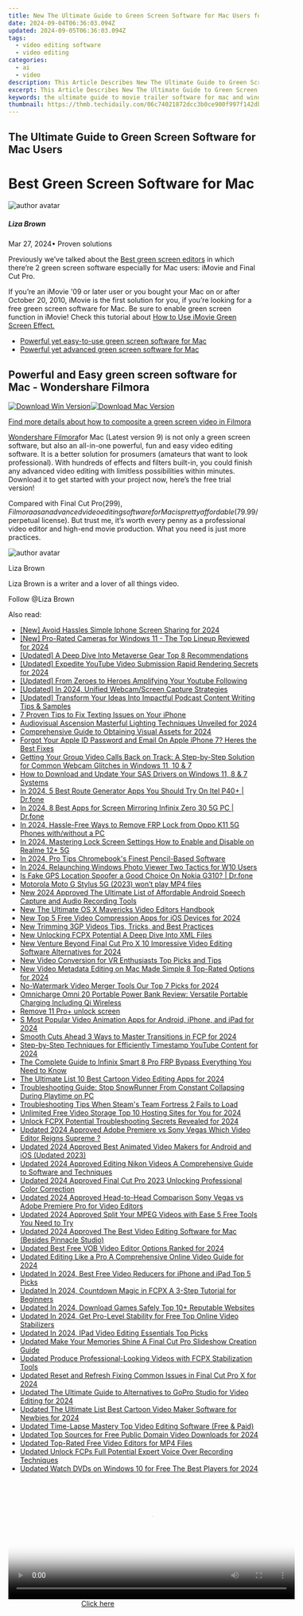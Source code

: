 ```yaml
---
title: New The Ultimate Guide to Green Screen Software for Mac Users for 2024
date: 2024-09-04T06:36:03.094Z
updated: 2024-09-05T06:36:03.094Z
tags: 
  - video editing software
  - video editing
categories: 
  - ai
  - video
description: This Article Describes New The Ultimate Guide to Green Screen Software for Mac Users for 2024
excerpt: This Article Describes New The Ultimate Guide to Green Screen Software for Mac Users for 2024
keywords: the ultimate guide to movie trailer software for mac and windows,uncover the best green screen software for mac video editing,free music recording software the ultimate 2024 guide,the ultimate guide to free green screen apps for android and ios,the ultimate guide to green screen software for mac users,ai animation the ultimate guide to green screen software for mac users,the ultimate guide to mac green screen software solutions
thumbnail: https://thmb.techidaily.com/06c74021872dcc3b0ce900f997f142db31fade534149e5bce6ee9984dd257b98.jpg
---
```


## The Ultimate Guide to Green Screen Software for Mac Users

# Best Green Screen Software for Mac

![author avatar](https://lh5.googleusercontent.com/-AIMmjowaFs4/AAAAAAAAAAI/AAAAAAAAABc/Y5UmwDaI7HU/s250-c-k/photo.jpg)

##### Liza Brown

 Mar 27, 2024• Proven solutions

Previously we’ve talked about the [Best green screen editors](https://tools.techidaily.com/wondershare/filmora/download/) in which there’re 2 green screen software especially for Mac users: iMovie and Final Cut Pro.

If you’re an iMovie '09 or later user or you bought your Mac on or after October 20, 2010, iMovie is the first solution for you, if you’re looking for a free green screen software for Mac. Be sure to enable green screen function in iMovie! Check this tutorial about [How to Use iMovie Green Screen Effect.](https://tools.techidaily.com/wondershare/filmora/download/)

* [Powerful yet easy-to-use green screen software for Mac](#part1)
* [Powerful yet advanced green screen software for Mac](#part2)

## Powerful and Easy green screen software for Mac - Wondershare Filmora

[![Download Win Version](https://images.wondershare.com/filmora/guide/download-btn-win.jpg)](https://tools.techidaily.com/wondershare/filmora/download/)[![Download Mac Version](https://images.wondershare.com/filmora/guide/download-btn-mac.jpg)](https://tools.techidaily.com/wondershare/filmora/download/)

[Find more details about how to composite a green screen video in Filmora](https://tools.techidaily.com/wondershare/filmora/download/)

[Wondershare Filmora](https://tools.techidaily.com/wondershare/filmora/download/)for Mac (Latest version 9) is not only a green screen software, but also an all-in-one powerful, fun and easy video editing software. It is a better solution for prosumers (amateurs that want to look professional). With hundreds of effects and filters built-in, you could finish any advanced video editing with limitless possibilities within minutes. Download it to get started with your project now, here’s the free trial version!

Compared with Final Cut Pro($299), Filmora as an advanced video editing software for Mac is pretty affordable ($79.99/perpetual license). But trust me, it’s worth every penny as a professional video editor and high-end movie production. What you need is just more practices.

![author avatar](https://lh5.googleusercontent.com/-AIMmjowaFs4/AAAAAAAAAAI/AAAAAAAAABc/Y5UmwDaI7HU/s250-c-k/photo.jpg)

Liza Brown

Liza Brown is a writer and a lover of all things video.

Follow @Liza Brown

<span class="atpl-alsoreadstyle">Also read:</span>
<div><ul>
<li><a href="https://video-capture.techidaily.com/new-avoid-hassles-simple-iphone-screen-sharing-for-2024/"><u>[New] Avoid Hassles  Simple Iphone Screen Sharing for 2024</u></a></li>
<li><a href="https://screen-capture.techidaily.com/new-pro-rated-cameras-for-windows-11-the-top-lineup-reviewed-for-2024/"><u>[New] Pro-Rated Cameras for Windows 11 - The Top Lineup Reviewed for 2024</u></a></li>
<li><a href="https://extra-lessons.techidaily.com/updated-a-deep-dive-into-metaverse-gear-top-8-recommendations/"><u>[Updated] A Deep Dive Into Metaverse Gear  Top 8 Recommendations</u></a></li>
<li><a href="https://facebook-video-footage.techidaily.com/updated-expedite-youtube-video-submission-rapid-rendering-secrets-for-2024/"><u>[Updated] Expedite YouTube Video Submission  Rapid Rendering Secrets for 2024</u></a></li>
<li><a href="https://facebook-video-share.techidaily.com/updated-from-zeroes-to-heroes-amplifying-your-youtube-following/"><u>[Updated] From Zeroes to Heroes  Amplifying Your Youtube Following</u></a></li>
<li><a href="https://video-screen-grab.techidaily.com/updated-in-2024-unified-webcamscreen-capture-strategies/"><u>[Updated] In 2024, Unified Webcam/Screen Capture Strategies</u></a></li>
<li><a href="https://fox-glue.techidaily.com/updated-transform-your-ideas-into-impactful-podcast-content-writing-tips-and-samples/"><u>[Updated] Transform Your Ideas Into Impactful Podcast Content  Writing Tips & Samples</u></a></li>
<li><a href="https://fox-that.techidaily.com/7-proven-tips-to-fix-texting-issues-on-your-iphone/"><u>7 Proven Tips to Fix Texting Issues on Your iPhone</u></a></li>
<li><a href="https://extra-hints.techidaily.com/audiovisual-ascension-masterful-lighting-techniques-unveiled-for-2024/"><u>Audiovisual Ascension  Masterful Lighting Techniques Unveiled for 2024</u></a></li>
<li><a href="https://extra-hints.techidaily.com/comprehensive-guide-to-obtaining-visual-assets-for-2024/"><u>Comprehensive Guide to Obtaining Visual Assets for 2024</u></a></li>
<li><a href="https://apple-account.techidaily.com/forgot-your-apple-id-password-and-email-on-apple-iphone-7-heres-the-best-fixes-by-drfone-ios/"><u>Forgot Your Apple ID Password and Email On Apple iPhone 7? Heres the Best Fixes</u></a></li>
<li><a href="https://tech-renaissance.techidaily.com/getting-your-group-video-calls-back-on-track-a-step-by-step-solution-for-common-webcam-glitches-in-windows-11-10-and-7/"><u>Getting Your Group Video Calls Back on Track: A Step-by-Step Solution for Common Webcam Glitches in Windows 11, 10 & 7</u></a></li>
<li><a href="https://hardware-help.techidaily.com/how-to-download-and-update-your-sas-drivers-on-windows-11-8-and-7-systems/"><u>How to Download and Update Your SAS Drivers on Windows 11, 8 & 7 Systems</u></a></li>
<li><a href="https://fake-location.techidaily.com/in-2024-5-best-route-generator-apps-you-should-try-on-itel-p40plus-drfone-by-drfone-virtual-android/"><u>In 2024, 5 Best Route Generator Apps You Should Try On Itel P40+ | Dr.fone</u></a></li>
<li><a href="https://screen-mirror.techidaily.com/in-2024-8-best-apps-for-screen-mirroring-infinix-zero-30-5g-pc-drfone-by-drfone-android/"><u>In 2024, 8 Best Apps for Screen Mirroring Infinix Zero 30 5G PC | Dr.fone</u></a></li>
<li><a href="https://android-frp.techidaily.com/in-2024-hassle-free-ways-to-remove-frp-lock-from-oppo-k11-5g-phones-withwithout-a-pc-by-drfone-android/"><u>In 2024, Hassle-Free Ways to Remove FRP Lock from Oppo K11 5G Phones with/without a PC</u></a></li>
<li><a href="https://easy-unlock-android.techidaily.com/in-2024-mastering-lock-screen-settings-how-to-enable-and-disable-on-realme-12plus-5g-by-drfone-android/"><u>In 2024, Mastering Lock Screen Settings How to Enable and Disable on Realme 12+ 5G</u></a></li>
<li><a href="https://extra-guidance.techidaily.com/in-2024-pro-tips-chromebooks-finest-pencil-based-software/"><u>In 2024, Pro Tips  Chromebook's Finest Pencil-Based Software</u></a></li>
<li><a href="https://extra-support.techidaily.com/in-2024-relaunching-windows-photo-viewer-two-tactics-for-w10-users/"><u>In 2024, Relaunching Windows Photo Viewer  Two Tactics for W10 Users</u></a></li>
<li><a href="https://phone-solutions.techidaily.com/is-fake-gps-location-spoofer-a-good-choice-on-nokia-g310-drfone-by-drfone-virtual-android/"><u>Is Fake GPS Location Spoofer a Good Choice On Nokia G310? | Dr.fone</u></a></li>
<li><a href="https://review-topics.techidaily.com/motorola-moto-g-stylus-5g-2023-won-t-play-mp4-files-by-aiseesoft-video-converter-play-mp4-on-android/"><u>Motorola Moto G Stylus 5G (2023) won’t play MP4 files</u></a></li>
<li><a href="https://audio-shaping.techidaily.com/new-2024-approved-the-ultimate-list-of-affordable-android-speech-capture-and-audio-recording-tools/"><u>New 2024 Approved The Ultimate List of Affordable Android Speech Capture and Audio Recording Tools</u></a></li>
<li><a href="https://video-content-creator.techidaily.com/new-the-ultimate-os-x-mavericks-video-editors-handbook/"><u>New The Ultimate OS X Mavericks Video Editors Handbook</u></a></li>
<li><a href="https://video-content-creator.techidaily.com/new-top-5-free-video-compression-apps-for-ios-devices-for-2024/"><u>New Top 5 Free Video Compression Apps for iOS Devices for 2024</u></a></li>
<li><a href="https://video-content-creator.techidaily.com/new-trimming-3gp-videos-tips-tricks-and-best-practices/"><u>New Trimming 3GP Videos Tips, Tricks, and Best Practices</u></a></li>
<li><a href="https://video-content-creator.techidaily.com/new-unlocking-fcpx-potential-a-deep-dive-into-xml-files/"><u>New Unlocking FCPX Potential A Deep Dive Into XML Files</u></a></li>
<li><a href="https://video-content-creator.techidaily.com/new-venture-beyond-final-cut-pro-x-10-impressive-video-editing-software-alternatives-for-2024/"><u>New Venture Beyond Final Cut Pro X 10 Impressive Video Editing Software Alternatives for 2024</u></a></li>
<li><a href="https://video-content-creator.techidaily.com/new-video-conversion-for-vr-enthusiasts-top-picks-and-tips/"><u>New Video Conversion for VR Enthusiasts Top Picks and Tips</u></a></li>
<li><a href="https://video-content-creator.techidaily.com/new-video-metadata-editing-on-mac-made-simple-8-top-rated-options-for-2024/"><u>New Video Metadata Editing on Mac Made Simple 8 Top-Rated Options for 2024</u></a></li>
<li><a href="https://video-content-creator.techidaily.com/no-watermark-video-merger-tools-our-top-7-picks-for-2024/"><u>No-Watermark Video Merger Tools Our Top 7 Picks for 2024</u></a></li>
<li><a href="https://buynow-marvelous.techidaily.com/omnicharge-omni-20-portable-power-bank-review-versatile-portable-charging-including-qi-wireless/"><u>Omnicharge Omni 20 Portable Power Bank Review: Versatile Portable Charging Including Qi Wireless</u></a></li>
<li><a href="https://review-topics.techidaily.com/remove-11-proplus-unlock-screen-by-drfone-android-unlock-android-unlock/"><u>Remove 11 Pro+ unlock screen</u></a></li>
<li><a href="https://video-content-creator.techidaily.com/s-most-popular-video-animation-apps-for-android-iphone-and-ipad-for-2024/"><u>S Most Popular Video Animation Apps for Android, iPhone, and iPad for 2024</u></a></li>
<li><a href="https://video-content-creator.techidaily.com/smooth-cuts-ahead-3-ways-to-master-transitions-in-fcp-for-2024/"><u>Smooth Cuts Ahead 3 Ways to Master Transitions in FCP for 2024</u></a></li>
<li><a href="https://youtube-lab.techidaily.com/by-step-techniques-for-efficiently-timestamp-youtube-content-for-2024/"><u>Step-by-Step Techniques for Efficiently Timestamp YouTube Content for 2024</u></a></li>
<li><a href="https://bypass-frp.techidaily.com/the-complete-guide-to-infinix-smart-8-pro-frp-bypass-everything-you-need-to-know-by-drfone-android/"><u>The Complete Guide to Infinix Smart 8 Pro FRP Bypass Everything You Need to Know</u></a></li>
<li><a href="https://video-content-creator.techidaily.com/the-ultimate-list-10-best-cartoon-video-editing-apps-for-2024/"><u>The Ultimate List 10 Best Cartoon Video Editing Apps for 2024</u></a></li>
<li><a href="https://win-blog.techidaily.com/troubleshooting-guide-stop-snowrunner-from-constant-collapsing-during-playtime-on-pc/"><u>Troubleshooting Guide: Stop SnowRunner From Constant Collapsing During Playtime on PC</u></a></li>
<li><a href="https://win-able.techidaily.com/troubleshooting-tips-when-steams-team-fortress-2-fails-to-load/"><u>Troubleshooting Tips When Steam's Team Fortress 2 Fails to Load</u></a></li>
<li><a href="https://video-content-creator.techidaily.com/unlimited-free-video-storage-top-10-hosting-sites-for-you-for-2024/"><u>Unlimited Free Video Storage Top 10 Hosting Sites for You for 2024</u></a></li>
<li><a href="https://video-content-creator.techidaily.com/unlock-fcpx-potential-troubleshooting-secrets-revealed-for-2024/"><u>Unlock FCPX Potential Troubleshooting Secrets Revealed for 2024</u></a></li>
<li><a href="https://video-content-creator.techidaily.com/updated-2024-approved-adobe-premiere-vs-sony-vegas-which-video-editor-reigns-supreme/"><u>Updated 2024 Approved Adobe Premiere vs Sony Vegas Which Video Editor Reigns Supreme ?</u></a></li>
<li><a href="https://video-content-creator.techidaily.com/updated-2024-approved-best-animated-video-makers-for-android-and-ios-updated-2023/"><u>Updated 2024 Approved Best Animated Video Makers for Android and iOS (Updated 2023)</u></a></li>
<li><a href="https://video-content-creator.techidaily.com/updated-2024-approved-editing-nikon-videos-a-comprehensive-guide-to-software-and-techniques/"><u>Updated 2024 Approved Editing Nikon Videos A Comprehensive Guide to Software and Techniques</u></a></li>
<li><a href="https://video-content-creator.techidaily.com/updated-2024-approved-final-cut-pro-2023-unlocking-professional-color-correction/"><u>Updated 2024 Approved Final Cut Pro 2023 Unlocking Professional Color Correction</u></a></li>
<li><a href="https://video-content-creator.techidaily.com/updated-2024-approved-head-to-head-comparison-sony-vegas-vs-adobe-premiere-pro-for-video-editors/"><u>Updated 2024 Approved Head-to-Head Comparison Sony Vegas vs Adobe Premiere Pro for Video Editors</u></a></li>
<li><a href="https://video-content-creator.techidaily.com/updated-2024-approved-split-your-mpeg-videos-with-ease-5-free-tools-you-need-to-try/"><u>Updated 2024 Approved Split Your MPEG Videos with Ease 5 Free Tools You Need to Try</u></a></li>
<li><a href="https://video-content-creator.techidaily.com/updated-2024-approved-the-best-video-editing-software-for-mac-besides-pinnacle-studio/"><u>Updated 2024 Approved The Best Video Editing Software for Mac (Besides Pinnacle Studio)</u></a></li>
<li><a href="https://video-content-creator.techidaily.com/updated-best-free-vob-video-editor-options-ranked-for-2024/"><u>Updated Best Free VOB Video Editor Options Ranked for 2024</u></a></li>
<li><a href="https://video-content-creator.techidaily.com/updated-editing-like-a-pro-a-comprehensive-online-video-guide-for-2024/"><u>Updated Editing Like a Pro A Comprehensive Online Video Guide for 2024</u></a></li>
<li><a href="https://video-content-creator.techidaily.com/updated-in-2024-best-free-video-reducers-for-iphone-and-ipad-top-5-picks/"><u>Updated In 2024, Best Free Video Reducers for iPhone and iPad Top 5 Picks</u></a></li>
<li><a href="https://video-content-creator.techidaily.com/updated-in-2024-countdown-magic-in-fcpx-a-3-step-tutorial-for-beginners/"><u>Updated In 2024, Countdown Magic in FCPX A 3-Step Tutorial for Beginners</u></a></li>
<li><a href="https://video-content-creator.techidaily.com/updated-in-2024-download-games-safely-top-10plus-reputable-websites/"><u>Updated In 2024, Download Games Safely Top 10+ Reputable Websites</u></a></li>
<li><a href="https://video-content-creator.techidaily.com/updated-in-2024-get-pro-level-stability-for-free-top-online-video-stabilizers/"><u>Updated In 2024, Get Pro-Level Stability for Free Top Online Video Stabilizers</u></a></li>
<li><a href="https://video-content-creator.techidaily.com/updated-in-2024-ipad-video-editing-essentials-top-picks/"><u>Updated In 2024, IPad Video Editing Essentials Top Picks</u></a></li>
<li><a href="https://video-content-creator.techidaily.com/updated-make-your-memories-shine-a-final-cut-pro-slideshow-creation-guide/"><u>Updated Make Your Memories Shine A Final Cut Pro Slideshow Creation Guide</u></a></li>
<li><a href="https://video-content-creator.techidaily.com/updated-produce-professional-looking-videos-with-fcpx-stabilization-tools/"><u>Updated Produce Professional-Looking Videos with FCPX Stabilization Tools</u></a></li>
<li><a href="https://video-content-creator.techidaily.com/updated-reset-and-refresh-fixing-common-issues-in-final-cut-pro-x-for-2024/"><u>Updated Reset and Refresh Fixing Common Issues in Final Cut Pro X for 2024</u></a></li>
<li><a href="https://video-content-creator.techidaily.com/updated-the-ultimate-guide-to-alternatives-to-gopro-studio-for-video-editing-for-2024/"><u>Updated The Ultimate Guide to Alternatives to GoPro Studio for Video Editing for 2024</u></a></li>
<li><a href="https://video-content-creator.techidaily.com/updated-the-ultimate-list-best-cartoon-video-maker-software-for-newbies-for-2024/"><u>Updated The Ultimate List Best Cartoon Video Maker Software for Newbies for 2024</u></a></li>
<li><a href="https://video-content-creator.techidaily.com/updated-time-lapse-mastery-top-video-editing-software-free-and-paid/"><u>Updated Time-Lapse Mastery Top Video Editing Software (Free & Paid)</u></a></li>
<li><a href="https://video-content-creator.techidaily.com/updated-top-sources-for-free-public-domain-video-downloads-for-2024/"><u>Updated Top Sources for Free Public Domain Video Downloads for 2024</u></a></li>
<li><a href="https://video-content-creator.techidaily.com/updated-top-rated-free-video-editors-for-mp4-files/"><u>Updated Top-Rated Free Video Editors for MP4 Files</u></a></li>
<li><a href="https://video-content-creator.techidaily.com/updated-unlock-fcps-full-potential-expert-voice-over-recording-techniques/"><u>Updated Unlock FCPs Full Potential Expert Voice Over Recording Techniques</u></a></li>
<li><a href="https://video-content-creator.techidaily.com/updated-watch-dvds-on-windows-10-for-free-the-best-players-for-2024/"><u>Updated Watch DVDs on Windows 10 for Free The Best Players for 2024</u></a></li>
</ul></div>

<ins class="adsbygoogle"
      style="display:block"
      data-ad-client="ca-pub-7571918770474297"
      data-ad-slot="8358498916"
      data-ad-format="auto"
      data-full-width-responsive="true"></ins>
<!-- affiliate ads begin -->
<span id="1982499">
					<video width="576" height="240" style="cursor:pointer"
           poster="//a.impactradius-go.com/display-clicktoplayimage/1982499.png"
           onclick="if(!this.playClicked){this.play();this.setAttribute('controls',true);this.playClicked=true;}">
	   <source src="//a.impactradius-go.com/display-ad/22993-1982499">
	   <img src="//a.impactradius-go.com/display-clicktoplayimage/1982499.png" style="border: none; height: 100%; width: 100%; object-fit: contain">
	</video>
	<div style="width:360px;text-align:center"><a href="javascript:window.open(decodeURIComponent('https%3A%2F%2Fhomestyler.sjv.io%2Fc%2F5597632%2F1982499%2F22993'), '_blank');void(0);">Click here</a></div>
</span>
<img height="0" width="0" src="https://imp.pxf.io/i/5597632/1982499/22993" style="position:absolute;visibility:hidden;" border="0" />
<!-- affiliate ads end -->
